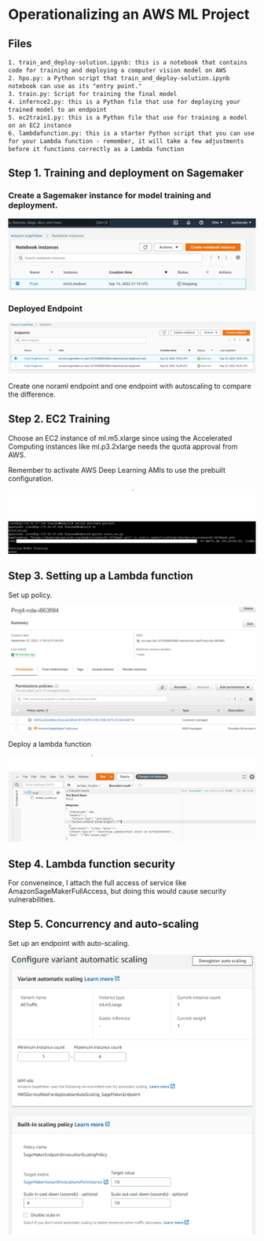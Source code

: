 # Operationalizing an AWS ML Project

## Files
```
1. train_and_deploy-solution.ipynb: this is a notebook that contains code for training and deploying a computer vision model on AWS
2. hpo.py: a Python script that train_and_deploy-solution.ipynb notebook can use as its "entry point."
3. train.py: Script for training the final model
4. infernce2.py: this is a Python file that use for deploying your trained model to an endpoint
5. ec2train1.py: this is a Python file that use for training a model on an EC2 instance
6. lambdafunction.py: this is a starter Python script that you can use for your Lambda function - remember, it will take a few adjustments before it functions correctly as a Lambda function
```

## Step 1. Training and deployment on Sagemaker

### Create a Sagemaker instance for model training and deployment.

![Instance](https://github.com/yuting1214/Udacity_Proj4/blob/main/plots/instance.png)

### Deployed Endpoint

![Endpoint](https://github.com/yuting1214/Udacity_Proj4/blob/main/plots/endpoint.png)

Create one noraml endpoint and one endpoint with autoscaling to compare the difference.

## Step 2. EC2 Training

Choose an EC2 instance of ml.m5.xlarge since using the Accelerated Computing instances like ml.p3.2xlarge needs the quota approval from AWS.

Remember to activate AWS Deep Learning AMIs to use the prebuilt configuration.

![EC2](https://github.com/yuting1214/Udacity_Proj4/blob/main/plots/ec2.png)

## Step 3. Setting up a Lambda function

Set up policy.

![Policy](https://github.com/yuting1214/Udacity_Proj4/blob/main/plots/lambda_iam.png)

Deploy a lambda function

![Lambda](https://github.com/yuting1214/Udacity_Proj4/blob/main/plots/lambda_function_test.png)

## Step 4. Lambda function security

For conveneince, I attach the full access of service like AmazonSageMakerFullAccess, but doing this would cause security vulnerabilities.

## Step 5. Concurrency and auto-scaling

Set up an endpoint with auto-scaling.

![auto](https://github.com/yuting1214/Udacity_Proj4/blob/main/plots/auto_scaling_config.png)
